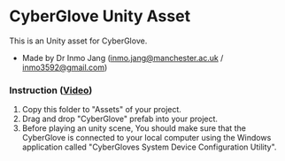 # CyberGlove Unity Asset

This is an Unity asset for CyberGlove. 
- Made by Dr Inmo Jang (inmo.jang@manchester.ac.uk / inmo3592@gmail.com)

### Instruction ([Video](https://www.youtube.com/watch?v=AKRa2vdcDVE))
1. Copy this folder to "Assets" of your project.
2. Drag and drop "CyberGlove" prefab into your project. 
3. Before playing an unity scene, You should make sure that the CyberGlove is connected to your local computer using the Windows application called "CyberGloves System Device Configuration Utility".   
